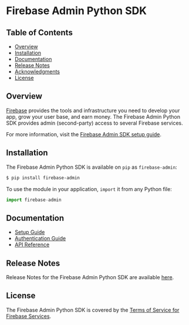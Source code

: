 # Firebase Admin Python SDK


## Table of Contents

 * [Overview](#overview)
 * [Installation](#installation)
 * [Documentation](#documentation)
 * [Release Notes](#release-notes)
 * [Acknowledgments](#acknowledgments)
 * [License](#license)


## Overview

[Firebase](https://firebase.google.com) provides the tools and infrastructure
you need to develop your app, grow your user base, and earn money. The Firebase
Admin Python SDK provides admin (second-party) access to several Firebase
services.

For more information, visit the
[Firebase Admin SDK setup guide](https://firebase.google.com/docs/admin/setup/).


## Installation

The Firebase Admin Python SDK is available on `pip` as `firebase-admin`:

```bash
$ pip install firebase-admin
```

To use the module in your application, `import` it from any Python file:

```js
import firebase-admin
```


## Documentation

* [Setup Guide](https://firebase.google.com/docs/admin/setup/)
* [Authentication Guide](https://firebase.google.com/docs/auth/admin/)
* [API Reference](https://firebase.google.com/docs/reference/admin/python/)


## Release Notes

Release Notes for the Firebase Admin Python SDK are available
[here](https://firebase.google.com/support/release-notes/admin/python/).


## License

The Firebase Admin Python SDK is covered by the
[Terms of Service for Firebase Services](https://firebase.google.com/terms/).

